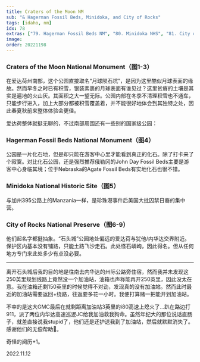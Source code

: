 ```yaml
---
title: Craters of the Moon NM
sub: "& Hagerman Fossil Beds, Minidoka, and City of Rocks"
tags: [idaho, nm]
idx: 78
extras: ["79. Hagerman Fossil Beds NM", "80. Minidoka NHS", "81. City of Rocks N Pres"]
image: 
order: 20221198
---
```


### Craters of the Moon National Monument（图1-3）

在爱达荷州南部，这个公园直接取名“月球陨石坑”，是因为这里酷似月球表面的缘故。然而早冬之时已有积雪，银装素裹的月球表面有谁见过？这里贫瘠的土壤是其实是遍地的火山灰。其面积之大一望无际。公园内部在冬季不清理积雪也不通车，只能步行进入，加上大部分都被积雪覆盖着，并不能很好地体会到其独特之处，因此春夏秋前来整体体验会更佳。

爱达荷整体就挺无聊的，不过南部周围还有一些别的国家级公园：

### Hagerman Fossil Beds National Monument（图4）

公园是一片化石地，但是却只能在游客中心里才能看到真正的化石。除了打卡来了个寂寞。对比化石公园，还是强烈推荐俄勒冈的John Day Fossil Beds主要是游客中心身临其境；位于Nebraska的Agate Fossil Beds有实地化石也很不错。

### Minidoka National Historic Site（图5）

与加州395公路上的Manzania一样，是珍珠港事件后美国大批囚禁日裔的集中营。

### City of Rocks National Preserve（图6-9）

他们起名字都挺抽象。“石头城”公园地处偏远的爱达荷与犹他/内华达交界附近。保护区内基本没有铺路，只能土路飞沙走石。此处怪石嶙峋，因此得名。但从任何地方专门来此处多少有点没必要。

---

离开石头城后我的目的地是往南去内华达的州际公路旁住宿，然而我并未发现这250英里规划线路上竟然没一个加油站，油箱也声称能再开250英里，因此没太在意。我在油箱还剩150英里的时候觉得不对劲，发现真的没有加油站。然而此时最近的加油站需要返回+绕路，往返要多花一小时。我便打算赌一把能开到加油站。

不幸的是这大GMC最后在就剩距离加油站3英里的i80高速上熄火了…趴在路边打911，派了两位内华达高速巡逻JC给我加油救我狗命。虽然年纪大的那位说话直肠子，就差直接说我stupid了，他们还是还护送我到了加油站，然后就默默消失了。感谢他们的无偿帮助🥹。

奇怪的阅历+1。

2022.11.12